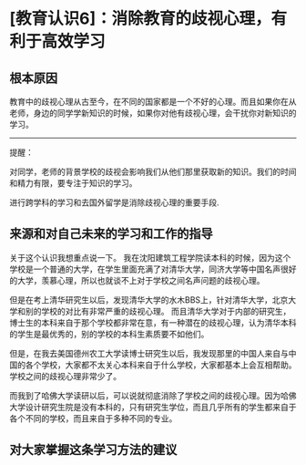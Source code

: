 # [教育认识6]：消除教育的歧视心理，有利于高效学习

## 根本原因

教育中的歧视心理从古至今，在不同的国家都是一个不好的心理。而且如果你在从老师，身边的同学学新知识的时候，如果你对他有歧视心理，会干扰你对新知识的学习。

------------
提醒：

对同学，老师的背景学校的歧视会影响我们从他们那里获取新的知识。我们的时间和精力有限，要专注于知识的学习。

进行跨学科的学习和去国外留学是消除歧视心理的重要手段.


## 来源和对自己未来的学习和工作的指导

关于这个认识我想重点说一下。
我在沈阳建筑工程学院读本科的时候，因为这个学校是一个普通的大学，在学生里面充满了对清华大学，同济大学等中国名声很好的大学，羡慕心理，所以也就谈不上对于学校之间名声问题的歧视心理。

但是在考上清华研究生以后，发现清华大学的水木BBS上，针对清华大学，北京大学和别的学校的对比有非常严重的歧视心理。
而且清华大学对于内部的研究生，博士生的本科来自于那个学校都非常在意，有一种潜在的歧视心理，认为清华本科的学生是最优秀的，别的学校的本科生素质要不如他们。

但是，在我去美国德州农工大学读博士研究生以后，我发现那里的中国人来自与中国的各个学校，大家都不太关心本科来自于什么学校，大家都基本上会互相帮助。学校之间的歧视心理非常少了。

而我到了哈佛大学读研以后，可以说就彻底消除了学校之间的歧视心理。因为哈佛大学设计研究生院是没有本科的，只有研究生学位，而且几乎所有的学生都来自于各个不同的学校，而且来自于多种不同的专业。

## 对大家掌握这条学习方法的建议